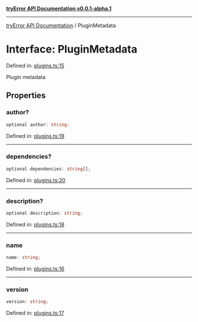 [**tryError API Documentation v0.0.1-alpha.1**](../index.md)

***

[tryError API Documentation](../index.md) / PluginMetadata

# Interface: PluginMetadata

Defined in: [plugins.ts:15](https://github.com/oconnorjohnson/tryError/blob/e3ae0308069a4fba073f4543d527ad76373db795/src/plugins.ts#L15)

Plugin metadata

## Properties

### author?

```ts
optional author: string;
```

Defined in: [plugins.ts:19](https://github.com/oconnorjohnson/tryError/blob/e3ae0308069a4fba073f4543d527ad76373db795/src/plugins.ts#L19)

***

### dependencies?

```ts
optional dependencies: string[];
```

Defined in: [plugins.ts:20](https://github.com/oconnorjohnson/tryError/blob/e3ae0308069a4fba073f4543d527ad76373db795/src/plugins.ts#L20)

***

### description?

```ts
optional description: string;
```

Defined in: [plugins.ts:18](https://github.com/oconnorjohnson/tryError/blob/e3ae0308069a4fba073f4543d527ad76373db795/src/plugins.ts#L18)

***

### name

```ts
name: string;
```

Defined in: [plugins.ts:16](https://github.com/oconnorjohnson/tryError/blob/e3ae0308069a4fba073f4543d527ad76373db795/src/plugins.ts#L16)

***

### version

```ts
version: string;
```

Defined in: [plugins.ts:17](https://github.com/oconnorjohnson/tryError/blob/e3ae0308069a4fba073f4543d527ad76373db795/src/plugins.ts#L17)
